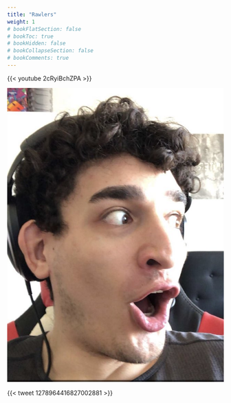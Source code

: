 ```yaml
---
title: "Rawlers"
weight: 1
# bookFlatSection: false
# bookToc: true
# bookHidden: false
# bookCollapseSection: false
# bookComments: true
---
```


{{< youtube 2cRyiBchZPA >}}

![Pog](/ladstack-wiki/public/pog.jpg)

{{< tweet 1278964416827002881 >}}